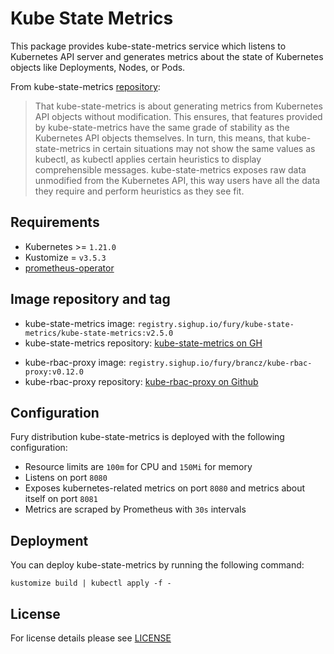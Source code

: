 # Kube State Metrics

<!-- <KFD-DOCS> -->

This package provides kube-state-metrics service which listens to Kubernetes API
server and generates metrics about the state of Kubernetes objects like
Deployments, Nodes, or Pods.

From kube-state-metrics
[repository](https://github.com/kubernetes/kube-state-metrics):

> That kube-state-metrics is about generating metrics from Kubernetes API
> objects without modification. This ensures, that features provided by
> kube-state-metrics have the same grade of stability as the Kubernetes API
> objects themselves. In turn, this means, that kube-state-metrics in certain
> situations may not show the same values as kubectl, as kubectl applies
> certain heuristics to display comprehensible messages. kube-state-metrics
> exposes raw data unmodified from the Kubernetes API, this way users have all
> the data they require and perform heuristics as they see fit.


## Requirements

- Kubernetes >= `1.21.0`
- Kustomize = `v3.5.3`
- [prometheus-operator](../prometheus-operator)

## Image repository and tag

* kube-state-metrics image: `registry.sighup.io/fury/kube-state-metrics/kube-state-metrics:v2.5.0`
* kube-state-metrics repository: [kube-state-metrics on GH][ksm-gh]
- kube-rbac-proxy image: `registry.sighup.io/fury/brancz/kube-rbac-proxy:v0.12.0`
- kube-rbac-proxy repository: [kube-rbac-proxy on Github][krp-gh]

## Configuration

Fury distribution kube-state-metrics is deployed with the following configuration:
- Resource limits are `100m` for CPU and `150Mi` for memory
- Listens on port `8080`
- Exposes kubernetes-related metrics on port `8080` and metrics about itself on
  port `8081`
- Metrics are scraped by Prometheus with `30s` intervals

## Deployment

You can deploy kube-state-metrics by running the following command:

```shell
kustomize build | kubectl apply -f -
```

<!-- Links -->

[ksm-gh]: https://github.com/kubernetes/kube-state-metrics
[krp-gh]: https://quay.io/repository/brancz/kube-rbac-proxy

<!-- </KFD-DOCS> -->

## License

For license details please see [LICENSE](../../LICENSE)
